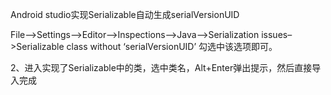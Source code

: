 Android studio实现Serializable自动生成serialVersionUID

File–>Settings–>Editor–>Inspections–>Java–>Serialization issues–>Serializable class without ‘serialVersionUID’ 勾选中该选项即可。

2、进入实现了Serializable中的类，选中类名，Alt+Enter弹出提示，然后直接导入完成